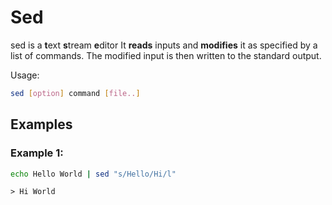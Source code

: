 # Sed
sed is a **t**ext **s**tream **e**ditor
It **reads** inputs and **modifies** it as specified by a list of commands. The modified input is then written to the standard output.

Usage:
```bash
sed [option] command [file..]
```

## Examples
### Example 1:
```bash
echo Hello World | sed "s/Hello/Hi/l"
```
```output
> Hi World
```
